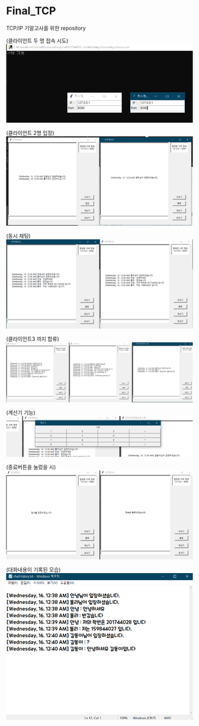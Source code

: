 # Final_TCP
TCP/IP 기말고사를 위한 repository

(클라이언트 두 명 접속 시도)
<img width="" height="" src="./Result/Result1.png"></img>

(클라이언트 2명 입장)
<img width="" height="" src="./Result/Result2.png"></img>

(동시 채팅)
<img width="" height="" src="./Result/Result3.png"></img>

(클라이언트3 까지 합류)
<img width="" height="" src="./Result/Result4.png"></img>

(계산기 기능)
<img width="" height="" src="./Result/Result5.png"></img>

(종료버튼을 눌렀을 시)
<img width="" height="" src="./Result/Result6.png"></img>

(대화내용이 기록된 모습)
<img width="" height="" src="./Result/Result7.png"></img>

